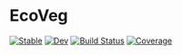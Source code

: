 # EcoVeg

[![Stable](https://img.shields.io/badge/docs-stable-blue.svg)](https://ZekeMarshall.github.io/EcoVeg.jl/stable/)
[![Dev](https://img.shields.io/badge/docs-dev-blue.svg)](https://ZekeMarshall.github.io/EcoVeg.jl/dev/)
[![Build Status](https://github.com/ZekeMarshall/EcoVeg.jl/actions/workflows/CI.yml/badge.svg?branch=main)](https://github.com/ZekeMarshall/EcoVeg.jl/actions/workflows/CI.yml?query=branch%3Amain)
[![Coverage](https://codecov.io/gh/ZekeMarshall/EcoVeg.jl/branch/main/graph/badge.svg)](https://codecov.io/gh/ZekeMarshall/EcoVeg.jl)

